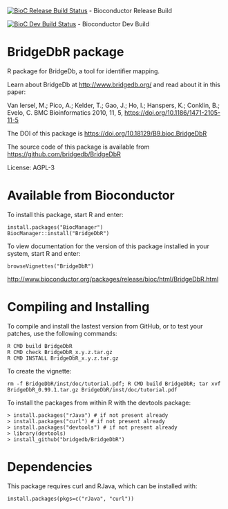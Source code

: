[![BioC Release Build Status](http://bioconductor.org/shields/build/release/bioc/BridgeDbR.svg)](http://bioconductor.org/checkResults/release/bioc-LATEST/BridgeDbR/) - Bioconductor Release Build

[![BioC Dev Build Status](http://bioconductor.org/shields/build/devel/bioc/BridgeDbR.svg)](http://bioconductor.org/checkResults/devel/bioc-LATEST/BridgeDbR/) - Bioconductor Dev Build


# BridgeDbR package

R package for BridgeDb, a tool for identifier mapping.

Learn about BridgeDb at http://www.bridgedb.org/ and read about it in this paper:

Van Iersel, M.;  Pico, A.;  Kelder, T.;  Gao, J.;  Ho, I.;   Hanspers, K.;  Conklin, B.;  Evelo, C. BMC Bioinformatics 2010, 11, 5, https://doi.org/10.1186/1471-2105-11-5

The DOI of this package is https://doi.org/10.18129/B9.bioc.BridgeDbR

The source code of this package is available from https://github.com/bridgedb/BridgeDbR

License: AGPL-3

Available from Bioconductor
===========================
To install this package, start R and enter:

```
install.packages("BiocManager")
BiocManager::install("BridgeDbR")
```

To view documentation for the version of this package installed in your system, start R and enter:

```
browseVignettes("BridgeDbR")
```

http://www.bioconductor.org/packages/release/bioc/html/BridgeDbR.html
 
Compiling and Installing
========================

To compile and install the lastest version from GitHub, or to test your patches, use the following
commands:

    R CMD build BridgeDbR
    R CMD check BridgeDbR_x.y.z.tar.gz
    R CMD INSTALL BridgeDbR_x.y.z.tar.gz

To create the vignette:

    rm -f BridgeDbR/inst/doc/tutorial.pdf; R CMD build BridgeDbR; tar xvf BridgeDbR_0.99.1.tar.gz BridgeDbR/inst/doc/tutorial.pdf

To install the packages from within R with the devtools package:

    > install.packages("rJava") # if not present already
    > install.packages("curl") # if not present already
    > install.packages("devtools") # if not present already
    > library(devtools)
    > install_github("bridgedb/BridgeDbR")

Dependencies
============

This package requires curl and RJava, which can be installed with:

    install.packages(pkgs=c("rJava", "curl"))

